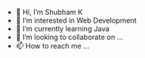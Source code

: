 - 👋 Hi, I’m Shubham K
- 👀 I’m interested in Web Development
- 🌱 I’m currently learning Java
- 💞️ I’m looking to collaborate on ...
- 📫 How to reach me ...

<!---
shubhamk10/shubhamk10 is a ✨ special ✨ repository because its `README.md` (this file) appears on your GitHub profile.
You can click the Preview link to take a look at your changes.
--->
